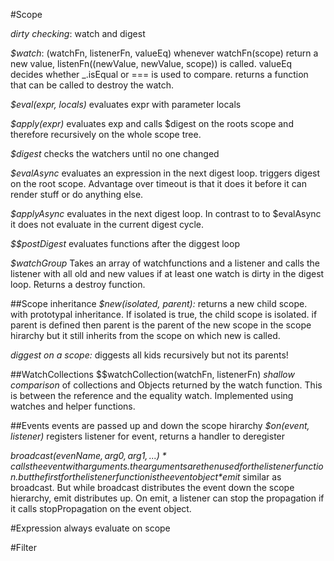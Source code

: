 #Scope

*dirty checking*: watch and digest

*$watch*: (watchFn, listenerFn, valueEq)
whenever watchFn(scope) return a new value, listenFn((newValue, newValue, scope)) is called. valueEq decides whether _.isEqual or === is used to compare.
returns a function that can be called to destroy the watch.

*$eval(expr, locals)*
evaluates expr with parameter locals

*$apply(expr)*
evaluates exp and calls $digest on the roots scope and therefore recursively on the whole scope tree.

*$digest*
checks the watchers until no one changed

*$evalAsync*
evaluates an expression in the next digest loop. triggers digest on the root scope. Advantage over timeout is that it does it before it can render stuff or do anything else.

*$applyAsync*
evaluates in the next digest loop. In contrast to to $evalAsync it does not evaluate in the current digest cycle.

*$$postDigest*
evaluates functions after the diggest loop

*$watchGroup*
Takes an array of watchfunctions and a listener and calls the listener with all old and new values if at least one watch is dirty in the digest loop.
Returns a destroy function.


##Scope inheritance
*$new(isolated, parent):* returns a new child scope. with prototypal inheritance. If isolated is true, the child scope is isolated. if parent is defined then parent is the parent of the new scope in the scope hirarchy but it still inherits from the scope on which new is called.

*diggest on a scope:* diggests all kids recursively but not its parents!


##WatchCollections $$watchCollection(watchFn, listenerFn)
*shallow comparison* of collections and Objects returned by the watch function.
This is between the reference and the equality watch.
Implemented using watches and helper functions.


##Events
events are passed up and down the scope hirarchy
*$on(event, listener)* registers listener for event, returns a handler to deregister

*$broadcast(evenName, arg0, arg1, ... )*  calls the event with arguments. the arguments are then used for the listener function. but the first for the listener function is the event object
*$emit* similar as broadcast. But while broadcast distributes the event down the scope hierarchy, emit distributes up. On emit, a listener can stop the propagation if it calls stopPropagation on the event object.


#Expression
always evaluate on scope


#Filter










